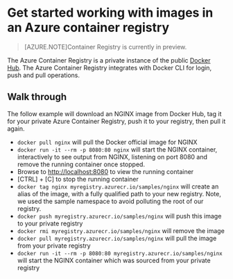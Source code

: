 <properties
   pageTitle="Work with images in a container registry | Microsoft Azure"
   description="Get started using the Docker CLI to push and pull images to/from an Azure container registry..."
   services="container-registry"
   documentationCenter=""
   authors="stevelas"
   manager="balans"
   editor="dlepow"
   tags=""
   keywords=""/>

<tags
   ms.service="container-registry"
   ms.devlang="na"
   ms.topic="get-started-article"
   ms.tgt_pltfrm="na"
   ms.workload="na"
   ms.date="10/07/2016"
   ms.author="stevelas"/>

# Get started working with images in an Azure container registry


>[AZURE.NOTE]Container Registry is currently in preview.

The Azure Container Registry is a private instance of the public [Docker Hub](http://hub.docker.com). The Azure Container Registry integrates with Docker CLI for login, push and pull operations. 


## Walk through
The follow example will download an NGINX image from Docker Hub, tag it for your private Azure Container Registry, push it to your registry, then pull it again.

* `docker pull nginx` will pull the Docker official image for NGINX
* `docker run -it --rm -p 8080:80 nginx` will start the NGINX container, interactively to see output from NGINX, listening on port 8080 and remove the running container once stopped.
* Browse to [http://localhost:8080](http://localhost:8080) to view the running container
* [CTRL] + [C] to stop the running container
* `docker tag nginx myregistry.azurecr.io/samples/nginx` will create an alias of the image, with a fully qualified path to your new registry. Note, we used the sample namespace to avoid polluting the root of our registry. 
* `docker push myregistry.azurecr.io/samples/nginx` will push this image to your private registry
* `docker rmi myregistry.azurecr.io/samples/nginx` will remove the image
* `docker pull myregistry.azurecr.io/samples/nginx` will pull the image from your private registry  
* `docker run -it --rm -p 8080:80 myregistry.azurecr.io/samples/nginx` will start the NGINX container which was sourced from your private registry 